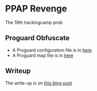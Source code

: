 # PPAP Revenge

The 19th hackingcamp prob

## Proguard Obfuscate

* A Proguard configuration file is in [here](proguard.pg)
* A Proguard map file is in [here](kr/kshgroup/ppap_revenge/f/map)

## Writeup

The write-up is on [this blog post](https://blog.kshgroup.kr/)

